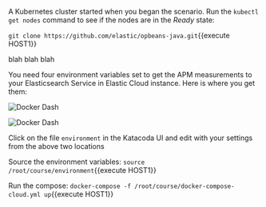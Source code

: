 A Kubernetes cluster started when you began the scenario. Run the `kubectl get nodes` command to see if the nodes are in the *Ready* state:

`git clone https://github.com/elastic/opbeans-java.git`{{execute HOST1}}

blah blah blah

You need four environment variables set to get the APM measurements to your Elasticsearch Service in Elastic Cloud instance.  Here is where you get them:

![Docker Dash](https://user-images.githubusercontent.com/25182304/52064722-2ed10e80-2543-11e9-86bf-37fbd49fb24c.png)

![Docker Dash](mages.githubusercontent.com/25182304/52064727-309ad200-2543-11e9-9097-24e3888455f7.png)

Click on the file `environment` in the Katacoda UI and edit with your settings from the above two locations

Source the environment variables:
`source /root/course/environment`{{execute HOST1}}

Run the compose:
`docker-compose -f /root/course/docker-compose-cloud.yml up`{{execute HOST1}}
